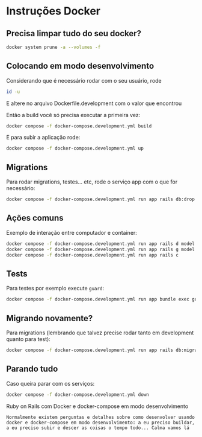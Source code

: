 # Instruções Docker

## Precisa limpar tudo do seu docker?

```bash
docker system prune -a --volumes -f
```

## Colocando em modo desenvolvimento

Considerando que é necessário rodar com o seu usuário, rode

```bash
id -u
```

E altere no arquivo Dockerfile.development com o valor que encontrou

Então a build você só precisa executar a primeira vez:

```bash
docker compose -f docker-compose.development.yml build
```

E para subir a aplicação rode:

```bash
docker compose -f docker-compose.development.yml up
```

## Migrations

Para rodar migrations, testes... etc, rode o serviço app com o que for necessário:

```bash
docker compose -f docker-compose.development.yml run app rails db:drop db:create db:migrate
```

## Ações comuns

Exemplo de interação entre computador e container:

```bash
docker compose -f docker-compose.development.yml run app rails d model comment
docker compose -f docker-compose.development.yml run app rails g model comment post:references comment:text
docker compose -f docker-compose.development.yml run app rails c
```

## Tests

Para testes por exemplo execute `guard`:

```bash
docker compose -f docker-compose.development.yml run app bundle exec guard
```

## Migrando novamente?

Para migrations (lembrando que talvez precise rodar tanto em development quanto para test):

```bash
docker compose -f docker-compose.development.yml run app rails db:migrate
```

## Parando tudo

Caso queira parar com os serviços:

```bash
docker compose -f docker-compose.development.yml down
```

Ruby on Rails com Docker e docker-compose em modo desenvolvimento

`Normalmente existem perguntas e detalhes sobre como desenvolver usando docker e docker-compose em modo desenvolvimento: a eu preciso buildar, a eu preciso subir e descer as coisas o tempo todo... Calma vamos lá`